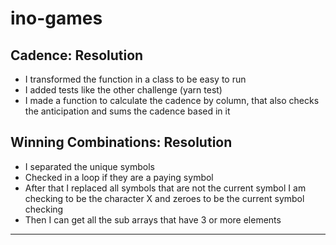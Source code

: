 # ino-games

## Cadence: Resolution

- I transformed the function in a class to be easy to run
- I added tests like the other challenge (yarn test)
- I made a function to calculate the cadence by column, that also checks the anticipation and sums the cadence based 
in it

## Winning Combinations: Resolution

- I separated the unique symbols
- Checked in a loop if they are a paying symbol
- After that I replaced all symbols that are not the current symbol I am checking to be the character X and zeroes to
 be the current symbol checking
- Then I can get all the sub arrays that have 3 or more elements 

---